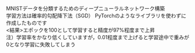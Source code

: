 MNISTデータを分類するためのディープニューラルネットワーク構築  
学習方法は確率的勾配降下法（SGD） 
PyTorchのようなライブラリを使わずに作成したものです  
<結果>エポックを100として学習すると精度が97%程度まで上昇  
注）学習率をかなり低くしていますが，0.01程度まで上げると学習途中で重みが0となり学習に失敗してしまう  
